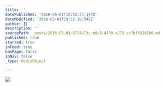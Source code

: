 ```yaml
---
title: ''
datePublished: '2016-05-01T19:52:34.178Z'
dateModified: '2016-05-01T19:52:19.548Z'
author: []
description: ''
sourcePath: _posts/2016-05-01-4714473e-e9a8-4798-a275-cc7bf0324100.md
published: true
starred: true
inFeed: true
hasPage: false
inNav: false
_type: MediaObject

---
```

![](https://the-grid-user-content.s3-us-west-2.amazonaws.com/fe107718-9714-4dcc-99fa-f1a891bdb4c7.jpg)